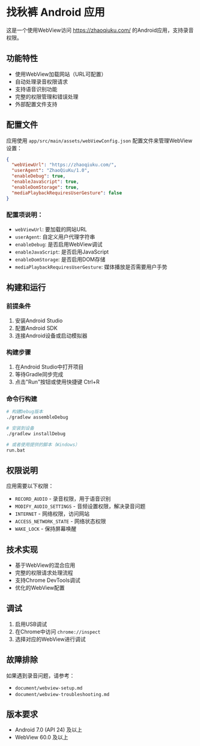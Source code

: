 # 找秋裤 Android 应用

这是一个使用WebView访问 https://zhaoqiuku.com/ 的Android应用，支持录音权限。

## 功能特性

- 使用WebView加载网站（URL可配置）
- 自动处理录音权限请求
- 支持语音识别功能
- 完整的权限管理和错误处理
- 外部配置文件支持

## 配置文件

应用使用 `app/src/main/assets/webViewConfig.json` 配置文件来管理WebView设置：

```json
{
  "webViewUrl": "https://zhaoqiuku.com/",
  "userAgent": "ZhaoQiuKu/1.0",
  "enableDebug": true,
  "enableJavaScript": true,
  "enableDomStorage": true,
  "mediaPlaybackRequiresUserGesture": false
}
```

### 配置项说明：

- `webViewUrl`: 要加载的网站URL
- `userAgent`: 自定义用户代理字符串
- `enableDebug`: 是否启用WebView调试
- `enableJavaScript`: 是否启用JavaScript
- `enableDomStorage`: 是否启用DOM存储
- `mediaPlaybackRequiresUserGesture`: 媒体播放是否需要用户手势

## 构建和运行

### 前提条件

1. 安装Android Studio
2. 配置Android SDK
3. 连接Android设备或启动模拟器

### 构建步骤

1. 在Android Studio中打开项目
2. 等待Gradle同步完成
3. 点击"Run"按钮或使用快捷键 Ctrl+R

### 命令行构建

```bash
# 构建Debug版本
./gradlew assembleDebug

# 安装到设备
./gradlew installDebug

# 或者使用提供的脚本（Windows）
run.bat
```

## 权限说明

应用需要以下权限：

- `RECORD_AUDIO` - 录音权限，用于语音识别
- `MODIFY_AUDIO_SETTINGS` - 音频设置权限，解决录音问题
- `INTERNET` - 网络权限，访问网站
- `ACCESS_NETWORK_STATE` - 网络状态权限
- `WAKE_LOCK` - 保持屏幕唤醒

## 技术实现

- 基于WebView的混合应用
- 完整的权限请求处理流程
- 支持Chrome DevTools调试
- 优化的WebView配置

## 调试

1. 启用USB调试
2. 在Chrome中访问 `chrome://inspect`
3. 选择对应的WebView进行调试

## 故障排除

如果遇到录音问题，请参考：
- `document/webview-setup.md`
- `document/webview-troubleshooting.md`

## 版本要求

- Android 7.0 (API 24) 及以上
- WebView 60.0 及以上